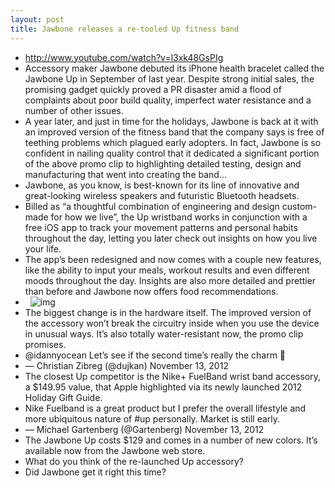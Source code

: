 ```yaml
---
layout: post
title: Jawbone releases a re-tooled Up fitness band
---
```

* http://www.youtube.com/watch?v=l3xk48GsPIg
* Accessory maker Jawbone debuted its iPhone health bracelet called the Jawbone Up in September of last year. Despite strong initial sales, the promising gadget quickly proved a PR disaster amid a flood of complaints about poor build quality, imperfect water resistance and a number of other issues.
* A year later, and just in time for the holidays, Jawbone is back at it with an improved version of the fitness band that the company says is free of teething problems which plagued early adopters. In fact, Jawbone is so confident in nailing quality control that it dedicated a significant portion of the above promo clip to highlighting detailed testing, design and manufacturing that went into creating the band…
* Jawbone, as you know, is best-known for its line of innovative and great-looking wireless speakers and futuristic Bluetooth headsets.
* Billed as “a thoughtful combination of engineering and design custom-made for how we live”, the Up wristband works in conjunction with a free iOS app to track your movement patterns and personal habits throughout the day, letting you later check out insights on how you live your life.
* The app’s been redesigned and now comes with a couple new features, like the ability to input your meals, workout results and even different moods throughout the day. Insights are also more detailed and prettier than before and Jawbone now offers food recommendations.
*  
![img](http://media.idownloadblog.com/wp-content/uploads/2012/11/Jawbone-Up.jpg)
* The biggest change is in the hardware itself. The improved version of the accessory won’t break the circuitry inside when you use the device in unusual ways. It’s also totally water-resistant now, the promo clip promises.
* @idannyocean Let’s see if the second time’s really the charm 🙂
* — Christian Zibreg (@dujkan) November 13, 2012
* The closest Up competitor is the Nike+ FuelBand wrist band accessory, a $149.95 value, that Apple highlighted via its newly launched 2012 Holiday Gift Guide.
* Nike Fuelband is a great product but I prefer the overall lifestyle and more ubiquitous nature of #up personally. Market is still early.
* — Michael Gartenberg (@Gartenberg) November 13, 2012
* The Jawbone Up costs $129 and comes in a number of new colors. It’s available now from the Jawbone web store.
* What do you think of the re-launched Up accessory?
* Did Jawbone get it right this time?

